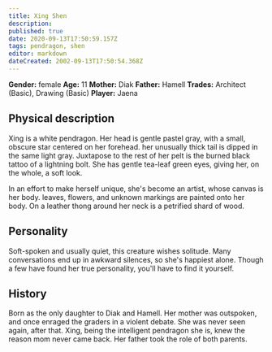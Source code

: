 ```yaml
---
title: Xing Shen
description: 
published: true
date: 2020-09-13T17:50:59.157Z
tags: pendragon, shen
editor: markdown
dateCreated: 2002-09-13T17:50:54.368Z
---
```


**Gender:** female
**Age:** 11
**Mother:** Diak
**Father:** Hamell
**Trades:** Architect (Basic), Drawing (Basic)
**Player:** Jaena

## Physical description

Xing is a white pendragon. Her head is gentle pastel gray, with a small, obscure star centered on her forehead. her unusually thick tail is dipped in the same light gray. Juxtapose to the rest of her pelt is the burned black tattoo of a lightning bolt. She has gentle tea-leaf green eyes, giving her, on the whole, a soft look. 

In an effort to make herself unique, she's become an artist, whose canvas is her body. leaves, flowers, and unknown markings are painted onto her body. On a leather thong around her neck is a petrified shard of wood.

## Personality

Soft-spoken and usually quiet, this creature wishes solitude. Many conversations end up in awkward silences, so she's happiest alone. Though a few have found her true personality, you'll have to find it yourself. 

## History

Born as the only daughter to Diak and Hamell. Her mother was outspoken, and once enraged the graders in a violent debate. She was never seen again, after that. Xing, being the intelligent pendragon she is, knew the reason mom never came back. Her father took the role of both parents.